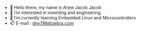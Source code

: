 - 👋 Hello there, my name is Arjee Jacob Jacob
- 👀 I’m interested in inventing and engineering.
- 🌱 I’m currently learning Embedded Linux and Microcontrollers
- 📫 E-mail : dnv786@zebra.com

<!---
dnv786/dnv786 is a ✨ special ✨ repository because its `README.md` (this file) appears on your GitHub profile.
You can click the Preview link to take a look at your changes.
--->

